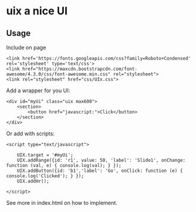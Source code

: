 uix a nice UI
====================

Usage
-------

Include on page

	<link href='https://fonts.googleapis.com/css?family=Roboto+Condensed' rel='stylesheet' type='text/css'>
	<link href="https://maxcdn.bootstrapcdn.com/font-awesome/4.3.0/css/font-awesome.min.css" rel="stylesheet">
	<link rel="stylesheet" href="css/UIx.css">

Add a wrapper for you UI:

	<div id="myUi" class="uix max600">
		<section>
	        <button href="javascript:">Click</button>
	    </section>
	</div>

Or add with scripts:

	<script type="text/javascript">

		UIX.target = '#myUi';
		UIX.addRange({id: 'r1', value: 50, 'label': 'Slide1', onChange: function (val, e) { console.log(val); } });
		UIX.addButton({id: 'b1','label': 'Go', onClick: function (e) { console.log('Clicked'); } });
		UIX.addHr();

	</script>

See more in index.html on how to implement.
